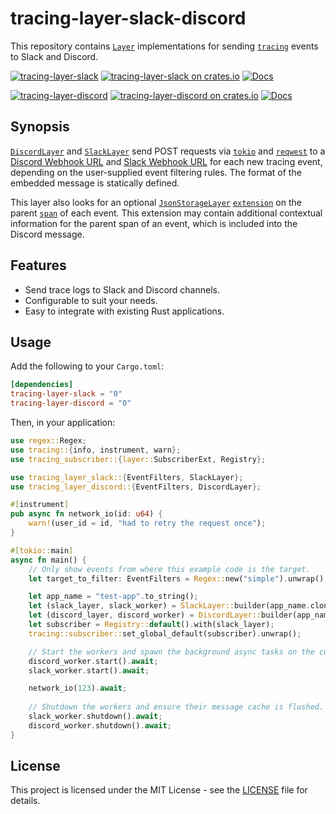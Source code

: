 # tracing-layer-slack-discord

This repository contains [`Layer`] implementations for sending [`tracing`] events to Slack and Discord.

[![tracing-layer-slack](https://img.shields.io/badge/tracing--layer--slack-blue)](https://github.com/seanpianka/tracing-layer-slack/tree/main/layers/slack)
[![tracing-layer-slack on crates.io](https://img.shields.io/crates/v/tracing-layer-slack.svg)](https://crates.io/crates/tracing-layer-slack)
[![Docs](https://docs.rs/tracing-layer-discord/badge.svg)](https://docs.rs/tracing-layer-discord)

[![tracing-layer-discord](https://img.shields.io/badge/tracing--layer--discord-blue)](https://github.com/seanpianka/tracing-layer-slack/tree/main/layers/discord)
[![tracing-layer-discord on crates.io](https://img.shields.io/crates/v/tracing-layer-discord.svg)](https://crates.io/crates/tracing-layer-discord)
[![Docs](https://docs.rs/tracing-layer-slack/badge.svg)](https://docs.rs/tracing-layer-slack)

## Synopsis

[`DiscordLayer`] and [`SlackLayer`] send POST requests via [`tokio`] and [`reqwest`] to a [Discord Webhook URL](https://api.discord.com/messaging/webhooks) and [Slack Webhook URL](https://api.slack.com/messaging/webhooks) for each new tracing event, depending on the user-supplied event filtering rules. The format of the embedded message is statically defined.

This layer also looks for an optional [`JsonStorageLayer`] [`extension`](https://docs.rs/tracing-subscriber/0.2.5/tracing_subscriber/registry/struct.ExtensionsMut.html) on the parent [`span`] of each event. This extension may contain additional contextual information for the parent span of an event, which is included into the Discord message.

## Features

- Send trace logs to Slack and Discord channels.
- Configurable to suit your needs.
- Easy to integrate with existing Rust applications.

## Usage

Add the following to your `Cargo.toml`:

```toml
[dependencies]
tracing-layer-slack = "0"
tracing-layer-discord = "0"
```

Then, in your application:

```rust
use regex::Regex;
use tracing::{info, instrument, warn};
use tracing_subscriber::{layer::SubscriberExt, Registry};

use tracing_layer_slack::{EventFilters, SlackLayer};
use tracing_layer_discord::{EventFilters, DiscordLayer};

#[instrument]
pub async fn network_io(id: u64) {
    warn!(user_id = id, "had to retry the request once");
}

#[tokio::main]
async fn main() {
    // Only show events from where this example code is the target.
    let target_to_filter: EventFilters = Regex::new("simple").unwrap().into();

    let app_name = "test-app".to_string();
    let (slack_layer, slack_worker) = SlackLayer::builder(app_name.clone(), target_to_filter.clone()).build();
    let (discord_layer, discord_worker) = DiscordLayer::builder(app_name, target_to_filter).build();
    let subscriber = Registry::default().with(slack_layer);
    tracing::subscriber::set_global_default(subscriber).unwrap();

    // Start the workers and spawn the background async tasks on the current executor.
    discord_worker.start().await;
    slack_worker.start().await;

    network_io(123).await;
    
    // Shutdown the workers and ensure their message cache is flushed.
    slack_worker.shutdown().await;
    discord_worker.shutdown().await;
}
```

## License

This project is licensed under the MIT License - see the [LICENSE](LICENSE) file for details.

[`Layer`]: https://docs.rs/tracing-subscriber/0.3.0/tracing_subscriber/layer/trait.Layer.html
[`SlackLayer`]: https://docs.rs/tracing-layer-slack/0.2.2/tracing_layer_slack/struct.SlackLayer.html
[`DiscordLayer`]: https://docs.rs/tracing-layer-discord/0.2.2/tracing_layer_discord/struct.DiscordLayer.html
[`Span`]: https://docs.rs/tracing/0.1.13/tracing/struct.Span.html
[`Subscriber`]: https://docs.rs/tracing-core/0.1.10/tracing_core/subscriber/trait.Subscriber.html
[`tracing`]: https://docs.rs/tracing
[`tracing`]: https://docs.rs/tracing-subscriber
[`reqwest`]: https://docs.rs/reqwest/0.11.4/reqwest/
[`tokio`]: https://docs.rs/tokio/1.8.1/tokio/
[`JsonStorageLayer`]: https://docs.rs/tracing-bunyan-formatter/0.3.0/tracing_bunyan_formatter/struct.JsonStorageLayer.html
